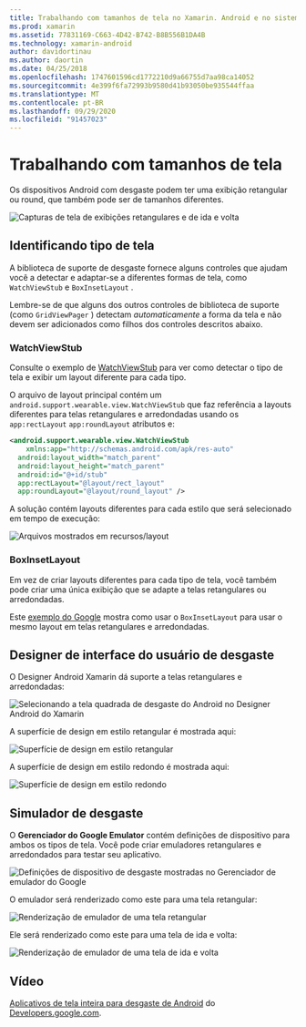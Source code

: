 ```yaml
---
title: Trabalhando com tamanhos de tela no Xamarin. Android e no sistema operacional de desgaste
ms.prod: xamarin
ms.assetid: 77831169-C663-4D42-B742-B8B556B1DA4B
ms.technology: xamarin-android
author: davidortinau
ms.author: daortin
ms.date: 04/25/2018
ms.openlocfilehash: 1747601596cd1772210d9a66755d7aa98ca14052
ms.sourcegitcommit: 4e399f6fa72993b9580d41b93050be935544ffaa
ms.translationtype: MT
ms.contentlocale: pt-BR
ms.lasthandoff: 09/29/2020
ms.locfileid: "91457023"
---
```

# <a name="working-with-screen-sizes"></a>Trabalhando com tamanhos de tela

Os dispositivos Android com desgaste podem ter uma exibição retangular ou round, que também pode ser de tamanhos diferentes.

![Capturas de tela de exibições retangulares e de ida e volta](screen-sizes-images/moyeu-wear.png)

## <a name="identifying-screen-type"></a>Identificando tipo de tela

A biblioteca de suporte de desgaste fornece alguns controles que ajudam você a detectar e adaptar-se a diferentes formas de tela, como `WatchViewStub` e `BoxInsetLayout` .

Lembre-se de que alguns dos outros controles de biblioteca de suporte (como `GridViewPager` ) detectam *automaticamente* a forma da tela e não devem ser adicionados como filhos dos controles descritos abaixo.

### <a name="watchviewstub"></a>WatchViewStub

Consulte o exemplo de [WatchViewStub](/samples/xamarin/monodroid-samples/wear-watchviewstub) para ver como detectar o tipo de tela e exibir um layout diferente para cada tipo.

O arquivo de layout principal contém um `android.support.wearable.view.WatchViewStub` que faz referência a layouts diferentes para telas retangulares e arredondadas usando os `app:rectLayout` `app:roundLayout` atributos e:

```xml
<android.support.wearable.view.WatchViewStub
    xmlns:app="http://schemas.android.com/apk/res-auto"
  android:layout_width="match_parent"
  android:layout_height="match_parent"
  android:id="@+id/stub"
  app:rectLayout="@layout/rect_layout"
  app:roundLayout="@layout/round_layout" />
```

A solução contém layouts diferentes para cada estilo que será selecionado em tempo de execução:

![Arquivos mostrados em recursos/layout](screen-sizes-images/solution.png)

### <a name="boxinsetlayout"></a>BoxInsetLayout

Em vez de criar layouts diferentes para cada tipo de tela, você também pode criar uma única exibição que se adapte a telas retangulares ou arredondadas.

Este [exemplo do Google](https://developer.android.com/training/wearables/ui/layouts.html#same-layout) mostra como usar o `BoxInsetLayout` para usar o mesmo layout em telas retangulares e arredondadas.

## <a name="wear-ui-designer"></a>Designer de interface do usuário de desgaste

O Designer Android Xamarin dá suporte a telas retangulares e arredondadas:

![Selecionando a tela quadrada de desgaste do Android no Designer Android do Xamarin](screen-sizes-images/design-screen-type.png)

A superfície de design em estilo retangular é mostrada aqui:

![Superfície de design em estilo retangular](screen-sizes-images/design-rect.png) 

A superfície de design em estilo redondo é mostrada aqui:

![Superfície de design em estilo redondo](screen-sizes-images/design-round.png)

## <a name="wear-simulator"></a>Simulador de desgaste

O **Gerenciador do Google Emulator** contém definições de dispositivo para ambos os tipos de tela. Você pode criar emuladores retangulares e arredondados para testar seu aplicativo.

![Definições de dispositivo de desgaste mostradas no Gerenciador de emulador do Google](screen-sizes-images/emulator-devices.png)

O emulador será renderizado como este para uma tela retangular:

![Renderização de emulador de uma tela retangular](screen-sizes-images/recipe-2.png) 

Ele será renderizado como este para uma tela de ida e volta:

![Renderização de emulador de uma tela de ida e volta](screen-sizes-images/recipe-2-round.png)

## <a name="video"></a>Vídeo

[Aplicativos de tela inteira para desgaste de Android](https://www.youtube.com/watch?v=naf_WbtFAlY) do [Developers.google.com](https://www.youtube.com/channel/UC_x5XG1OV2P6uZZ5FSM9Ttw).